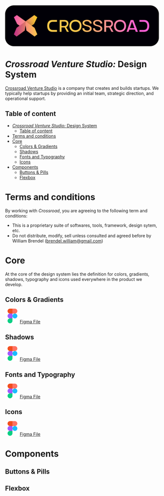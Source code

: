 ![alt text](__assets__/crossroad.svg)
# *Crossroad Venture Studio:* Design System

[Crossroad Venture Studio](crossroadventurestudio.com) is a company that creates and builds startups. We typically help startups by providing an initial team, strategic direction, and operational support.

## Table of content
- [*Crossroad Venture Studio:* Design System](#crossroad-venture-studio-design-system)
  - [Table of content](#table-of-content)
- [Terms and conditions](#terms-and-conditions)
- [Core](#core)
  - [Colors \& Gradients](#colors--gradients)
  - [Shadows](#shadows)
  - [Fonts and Typography](#fonts-and-typography)
  - [Icons](#icons)
- [Components](#components)
  - [Buttons \& Pills](#buttons--pills)
  - [Flexbox](#flexbox)

# Terms and conditions
By working with *Crossroad*, you are agreeing to the following term and conditions:
- This is a proprietary suite of softwares, tools, framework, design sytem, etc.
- Do not distribute, modify, sell unless consulted and agreed before by William Brendel (brendel.william@gmail.com)

# Core

At the core of the design system lies the definition for colors, gradients, shadows, typography and icons used everywhere in the product we develop.

## Colors & Gradients

![alt text](__assets__/figma.svg)[Figma File](https://www.figma.com/file/Vszpy1wYzuol556bh6gtty/Design-system?type=design&node-id=0-1&mode=design)

## Shadows

![alt text](__assets__/figma.svg)[Figma File](https://www.figma.com/file/Vszpy1wYzuol556bh6gtty/Design-system?type=design&node-id=1-52&mode=design)

## Fonts and Typography

![alt text](__assets__/figma.svg)[Figma File](https://www.figma.com/file/Vszpy1wYzuol556bh6gtty/Design-system?type=design&node-id=7-1084&mode=design)

## Icons

![alt text](__assets__/figma.svg)[Figma File](https://www.figma.com/file/Vszpy1wYzuol556bh6gtty/Design-system?type=design&node-id=22-1209&mode=design)

# Components

## Buttons & Pills

## Flexbox
